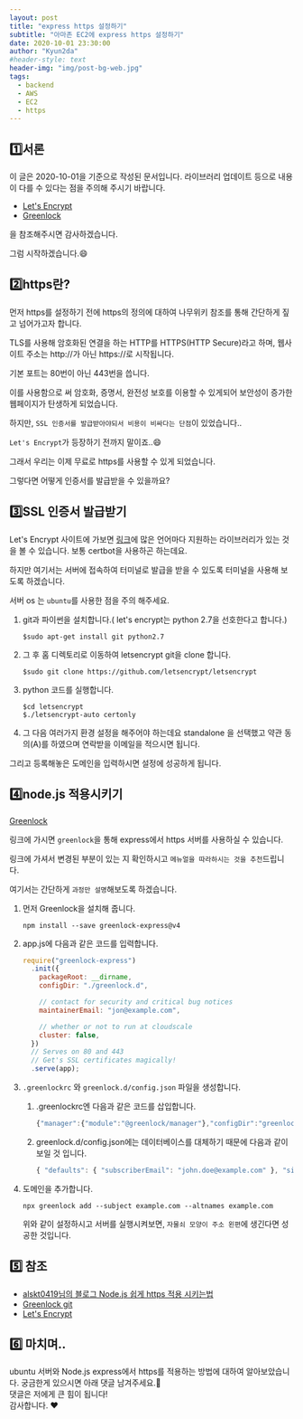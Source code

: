 ```yaml
---
layout: post
title: "express https 설정하기"
subtitle: "아마존 EC2에 express https 설정하기"
date: 2020-10-01 23:30:00
author: "Kyun2da"
#header-style: text
header-img: "img/post-bg-web.jpg"
tags:
  - backend
  - AWS
  - EC2
  - https
---
```


## 1️⃣서론

이 글은 2020-10-01을 기준으로 작성된 문서입니다. 라이브러리 업데이트 등으로 내용이 다를 수 있다는 점을 주의해 주시기 바랍니다.

- [Let's Encrypt](https://letsencrypt.org/ko/)
- [Greenlock](https://git.rootprojects.org/root/greenlock-express.js.git)

을 참조해주시면 감사하겠습니다.

그럼 시작하겠습니다.😄

## 2️⃣https란?

먼저 https를 설정하기 전에 https의 정의에 대하여 나무위키 참조를 통해 간단하게 짚고 넘어가고자 합니다.

TLS를 사용해 암호화된 연결을 하는 HTTP를 HTTPS(HTTP Secure)라고 하며, 웹사이트 주소는 http://가 아닌 https://로 시작됩니다.

기본 포트는 80번이 아닌 443번을 씁니다.

이를 사용함으로 써 암호화, 증명서, 완전성 보호를 이용할 수 있게되어 보안성이 증가한 웹페이지가 탄생하게 되었습니다.

하지만, `SSL 인증서를 발급받아야되서 비용이 비싸다는 단점`이 있었습니다..

`Let's Encrypt`가 등장하기 전까지 말이죠..😄

그래서 우리는 이제 무료로 https를 사용할 수 있게 되었습니다.

그렇다면 어떻게 인증서를 발급받을 수 있을까요?

## 3️⃣SSL 인증서 발급받기

Let's Encrypt 사이트에 가보면 [링크](https://letsencrypt.org/ko/docs/client-options/)에 많은 언어마다 지원하는 라이브러리가 있는 것을 볼 수 있습니다. 보통 certbot을 사용하곤 하는데요.

하지만 여기서는 서버에 접속하여 터미널로 발급을 받을 수 있도록 터미널을 사용해 보도록 하겠습니다.

서버 os 는 `ubuntu`를 사용한 점을 주의 해주세요.

1. git과 파이썬을 설치합니다.( let's encrypt는 python 2.7을 선호한다고 합니다.)

   ```console
   $sudo apt-get install git python2.7
   ```

2. 그 후 홈 디렉토리로 이동하여 letsencrypt git을 clone 합니다.

   ```console
   $sudo git clone https://github.com/letsencrypt/letsencrypt
   ```

3. python 코드를 실행합니다.

   ```console
   $cd letsencrypt
   $./letsencrypt-auto certonly
   ```

4. 그 다음 여러가지 환경 설정을 해주어야 하는데요
   standalone 을 선택했고 약관 동의(A)를 하였으며 연락받을 이메일을 적으시면 됩니다.

그리고 등록해놓은 도메인을 입력하시면 설정에 성공하게 됩니다.

## 4️⃣node.js 적용시키기

[Greenlock](https://git.rootprojects.org/root/greenlock-express.js.git)

링크에 가시면 `greenlock`을 통해 express에서 https 서버를 사용하실 수 있습니다.

링크에 가셔서 변경된 부분이 있는 지 확인하시고 `메뉴얼을 따라하시는 것을 추천`드립니다.

여기서는 간단하게 `과정만 설명`해보도록 하겠습니다.

1. 먼저 Greenlock을 설치해 줍니다.

   ```console
   npm install --save greenlock-express@v4
   ```

2. app.js에 다음과 같은 코드를 입력합니다.

   ```js
   require("greenlock-express")
     .init({
       packageRoot: __dirname,
       configDir: "./greenlock.d",

       // contact for security and critical bug notices
       maintainerEmail: "jon@example.com",

       // whether or not to run at cloudscale
       cluster: false,
     })
     // Serves on 80 and 443
     // Get's SSL certificates magically!
     .serve(app);
   ```

3. `.greenlockrc` 와 `greenlock.d/config.json` 파일을 생성합니다.

   1. .greenlockrc엔 다음과 같은 코드를 삽입합니다.

      ```js
      {"manager":{"module":"@greenlock/manager"},"configDir":"greenlock.d"}
      ```

   2. greenlock.d/config.json에는 데이터베이스를 대체하기 때문에 다음과 같이 보일 것 입니다.

      ```js
      { "defaults": { "subscriberEmail": "john.doe@example.com" }, "sites": [] }
      ```

4. 도메인을 추가합니다.

   ```console
   npx greenlock add --subject example.com --altnames example.com
   ```

   위와 같이 설정하시고 서버를 실행시켜보면, `자물쇠 모양이 주소 왼편`에 생긴다면 성공한 것입니다.

## 5️⃣ 참조

- [alskt0419님의 블로그 Node.js 쉽게 https 적용 시키는법](https://velog.io/@alskt0419/Node.js-%EC%89%BD%EA%B2%8C-https-%EC%A0%81%EC%9A%A9-%EC%8B%9C%ED%82%A4%EB%8A%94-%EB%B2%95)
- [Greenlock git](https://git.rootprojects.org/root/greenlock-express.js.git)
- [Let's Encrypt](https://letsencrypt.org/ko/)

## 6️⃣ 마치며..

ubuntu 서버와 Node.js express에서 https를 적용하는 방법에 대하여 알아보았습니다.
궁금한게 있으시면 아래 댓글 남겨주세요.🙏  
댓글은 저에게 큰 힘이 됩니다!  
감사합니다. ❤️
